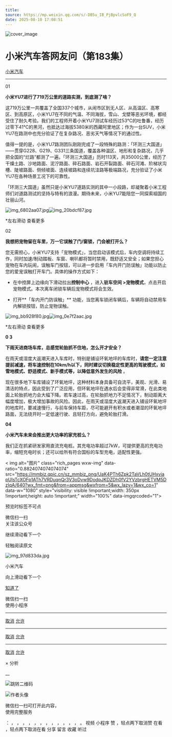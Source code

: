 ```yaml
---
title: 
source: https://mp.weixin.qq.com/s/-DB5u_IB_PjBpvlcSoF9_Q
date: 2025-08-10 17:08:51
---
```


![cover_image](images/img_10aaf222.jpg)


#  小米汽车答网友问（第183集）


[ 小米汽车 ](<javascript:void\(0\);>)

______

01

**小米YU7进行了719万公里的道路实测，到底测了啥？**

这719万公里一共覆盖了全国337个城市，从闹市区到无人区、从高温区、高寒区、到高原区，小米YU7在不同的气温、不同海拔，雪山、戈壁等恶劣环境，都经受住了耐久考验。我们的工程师开着小米YU7测试车经历过53℃的吐鲁番，经历过零下41℃的黑河，也抵达过海拔5380米的西藏阿里地区；作为一台SUV，小米YU7在路测中也充分验证了在复杂路况、恶劣天气等情况下的通过性。

值得一提的是，小米YU7路测团队刚刚完成了一段特殊的路测：「环测三大国道」——贯穿G228、G219、G331三条国道，覆盖各种温区、地形和复杂路况，几乎把全国的“烂路”都测了一遍。「环测三大国道」历时113天，共35000公里，经历了干燥土路、沙地路面、泥泞路面、碎石路面、岩石开裂路面、碎石河滩、阶梯状沟槽、陡坡路面、侧倾坡面、连续坡路和连续坑洼路等极端路况，充分验证了小米YU7在各种场景工况下的可靠性。

「环测三大国道」虽然只是小米YU7道路实测的其中一小段路，却凝聚着小米工程师们对道路测试的坚持与特有的浪漫。期待未来，小米YU7能陪您一同探索祖国的壮丽山河。

![img_6802aa07.jpg](images/img_6802aa07.jpg)![img_20bdcf87.jpg](images/img_20bdcf87.jpg)

*左右滑动 查看更多

  

02

**我想把宠物留在车里，万一它误触了门/窗锁，门会被打开么？**

您无需担心，小米YU7支持「宠物模式」，当您启动该模式后，车内空调将持续工作，同时加速/制动踏板、车窗、喇叭都将暂时禁用，既舒适又安全；如果您担心宠物在车内玩闹，误触车门按钮，可以进一步启用「车内开门防误触」功能以防止您的爱宠误触打开车门。具体的操作方式如下：

  * 在中控屏上边缘向下滑动拉出**控制中心** ，进入**驻车空间 >宠物模式**，点击开启宠物模式。本次离车闭锁车辆后宠物模式将会生效。

  * 打开**「车内开门防误触」** 功能，当您离车锁闭车辆后，车辆将自动禁用车内解锁按钮，防止宠物误触。

![img_bb928f80.jpg](images/img_bb928f80.jpg)![img_0e7f2aac.jpg](images/img_0e7f2aac.jpg)

*左右滑动 查看更多

**0 3**

**下雨天进商场车库，总感觉轮胎抓不住地，怎么开才安全？**

在雨天或湿度大返潮天进入车库时，特别是铺设环氧地坪的车库时，**请您一定注意提前减速，将车速控制在10km/h以下，同时建议切换稳定性更高的驾驶模式，如雪地模式、舒适模式、新手模式等，以降低意外发生的风险** 。

现在很多地下车库铺设了环氧地坪，这种材料本身具备可自流平，美观、光滑、易清洁的特点，因此受到了广泛应用，但环氧地坪在遇水后会变得非常滑，在此类地面上轮胎抓地力会大幅下降。若车速过高，在轮胎抓地力不足情况下，制动距离大幅度增加，极大增加事故的风险。因此，在雨天或湿度大返潮天进入铺设环氧地坪的地库时，要减速慢行，与前车保持车距，尽可能避开有积水或者潮湿的环氧地坪路面，无法绕开时一定低速行驶、且轻打方向，避免轮胎打滑。

**04**

**小米汽车未来会推出更大****功率****的家充桩么？**

我们正在抓紧研发家用直流充电桩。其充电功率超过7kW，可提供更高的充电功率，缩短充电时长；还可以给所有符合国标的车型充电，适配性更强。

  

< img alt="图片" class="rich_pages wxw-img" data-ratio="0.8824074074074074" src="https://mmbiz.qpic.cn/sz_mmbiz_png/UaK4PTh6Zpk2TaVLh0tUHxviapUIsTcXOFp1ATh7VRDuqnQr3V3oDvw9DodpJKDZDh0fV2YVzbrgHETVM5DzIqA/640?wx_fmt=png&from=appmsg&wxfrom=5&wx_lazy=1&wx_co=1" data-w="1080" style="visibility: visible !important;width: 350px !important;height: auto !important;" width="100%" data-imgqrcoded="1">  
[](<>)

预览时标签不可点

微信扫一扫  
关注该公众号

继续滑动看下一个

轻触阅读原文

![img_97d833da.jpg](images/img_97d833da.jpg)

小米汽车 

向上滑动看下一个

[知道了](<javascript:;>)

微信扫一扫  
使用小程序

****

[取消](<javascript:void\(0\);>) [允许](<javascript:void\(0\);>)

****

[取消](<javascript:void\(0\);>) [允许](<javascript:void\(0\);>)

****

[取消](<javascript:void\(0\);>) [允许](<javascript:void\(0\);>)

× 分析

__

![跳转二维码]()

![作者头像](images/img_97d833da.jpg)

微信扫一扫可打开此内容，  
使用完整服务

： ， ， ， ， ， ， ， ， ， ， ， ， 。 视频 小程序 赞 ，轻点两下取消赞 在看 ，轻点两下取消在看 分享 留言 收藏 听过